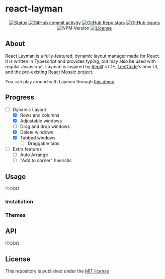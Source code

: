 # react-layman

<div align="center">
    
[![Status](https://img.shields.io/badge/status-active-success.svg)]()
[![GitHub commit activity](https://img.shields.io/github/commit-activity/t/Jeshwin/react-layman)](https://github.com/Jeshwin/react-layman)
[![GitHub Repo stars](https://img.shields.io/github/stars/Jeshwin/react-layman)](https://github.com/Jeshwin/react-layman)
[![GitHub issues](https://img.shields.io/github/issues/Jeshwin/react-layman)](https://github.com/Jeshwin/react-layman/issues)
![NPM Version](https://img.shields.io/npm/v/react-layman)
[![License](https://img.shields.io/badge/license-MIT-blue.svg)](/LICENSE)

</div>

## About <a name = "about"></a>

React Layman is a fully-featured, dynamic layout manager made for React. It is written in Typescript and provides typing, but may also be used with regular Javascript. Layman is inspired by [Replit](https://replit.com)'s IDE, [LeetCode](https://leetcode.com)'s new UI, and the pre-existing [React Mosaic](https://github.com/nomcopter/react-mosaic) project.

You can play around with Layman through [this demo](https://github.com/Jeshwin/react-layman).

## Progress

-   [ ] Dynamic Layout
    -   [x] Rows and columns
    -   [x] Adjustable windows
    -   [ ] Drag and drop windows
    -   [x] Delete windows
    -   [x] Tabbed windows
        -   [ ] Draggable tabs
-   [ ] Extra features
    -   [ ] Auto Arrange
    -   [ ] "Add to corner" hueristic

## Usage

!TODO

### Installation

### Themes

## API

!TODO

## License

This repository is published under the [MIT license](/LICENSE)
